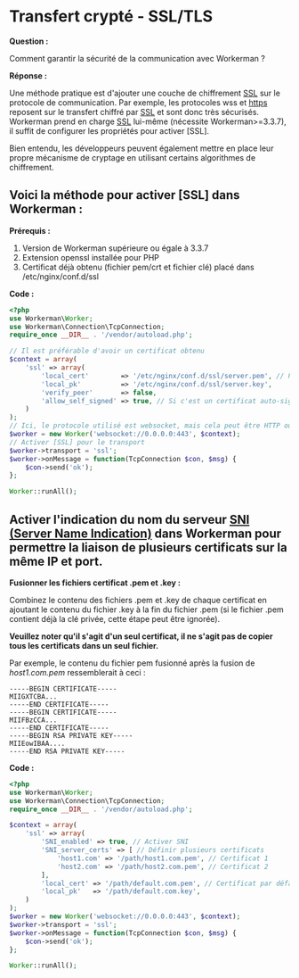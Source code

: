 # Transfert crypté - SSL/TLS

**Question :**

Comment garantir la sécurité de la communication avec Workerman ?

**Réponse :**

Une méthode pratique est d'ajouter une couche de chiffrement [SSL](https://fr.wikipedia.org/wiki/Transport_Layer_Security) sur le protocole de communication. Par exemple, les protocoles wss et [https](https://fr.wikipedia.org/wiki/HyperText_Transfer_Protocol_Secure) reposent sur le transfert chiffré par [SSL](https://fr.wikipedia.org/wiki/Transport_Layer_Security) et sont donc très sécurisés. Workerman prend en charge [SSL](https://fr.wikipedia.org/wiki/Transport_Layer_Security) lui-même (nécessite Workerman>=3.3.7), il suffit de configurer les propriétés pour activer [SSL].

Bien entendu, les développeurs peuvent également mettre en place leur propre mécanisme de cryptage en utilisant certains algorithmes de chiffrement.

## Voici la méthode pour activer [SSL] dans Workerman :

**Prérequis :**

1. Version de Workerman supérieure ou égale à 3.3.7
2. Extension openssl installée pour PHP
3. Certificat déjà obtenu (fichier pem/crt et fichier clé) placé dans /etc/nginx/conf.d/ssl

**Code :**

```php
<?php
use Workerman\Worker;
use Workerman\Connection\TcpConnection;
require_once __DIR__ . '/vendor/autoload.php';

// Il est préférable d'avoir un certificat obtenu
$context = array(
    'ssl' => array(
        'local_cert'        => '/etc/nginx/conf.d/ssl/server.pem', // Peut également être un fichier crt
        'local_pk'          => '/etc/nginx/conf.d/ssl/server.key',
        'verify_peer'       => false,
        'allow_self_signed' => true, // Si c'est un certificat auto-signé, cette option doit être activée
    )
);
// Ici, le protocole utilisé est websocket, mais cela peut être HTTP ou tout autre protocole
$worker = new Worker('websocket://0.0.0.0:443', $context);
// Activer [SSL] pour le transport
$worker->transport = 'ssl';
$worker->onMessage = function(TcpConnection $con, $msg) {
    $con->send('ok');
};

Worker::runAll();
```

## Activer l'indication du nom du serveur [SNI (Server Name Indication)](https://fr.wikipedia.org/wiki/Server_Name_Indication) dans Workerman pour permettre la liaison de plusieurs certificats sur la même IP et port.

**Fusionner les fichiers certificat .pem et .key :**

Combinez le contenu des fichiers .pem et .key de chaque certificat en ajoutant le contenu du fichier .key à la fin du fichier .pem (si le fichier .pem contient déjà la clé privée, cette étape peut être ignorée).

**Veuillez noter qu'il s'agit d'un seul certificat, il ne s'agit pas de copier tous les certificats dans un seul fichier.**

Par exemple, le contenu du fichier pem fusionné après la fusion de *host1.com.pem* ressemblerait à ceci :

```text
-----BEGIN CERTIFICATE-----
MIIGXTCBA...
-----END CERTIFICATE-----
-----BEGIN CERTIFICATE-----
MIIFBzCCA...
-----END CERTIFICATE-----
-----BEGIN RSA PRIVATE KEY-----
MIIEowIBAA....
-----END RSA PRIVATE KEY-----
```

**Code :**

```php
<?php
use Workerman\Worker;
use Workerman\Connection\TcpConnection;
require_once __DIR__ . '/vendor/autoload.php';

$context = array(
    'ssl' => array(
        'SNI_enabled' => true, // Activer SNI
        'SNI_server_certs' => [ // Définir plusieurs certificats
            'host1.com' => '/path/host1.com.pem', // Certificat 1
            'host2.com' => '/path/host2.com.pem', // Certificat 2
        ],
        'local_cert' => '/path/default.com.pem', // Certificat par défaut
        'local_pk'   => '/path/default.com.key',
    )
);
$worker = new Worker('websocket://0.0.0.0:443', $context);
$worker->transport = 'ssl';
$worker->onMessage = function(TcpConnection $con, $msg) {
    $con->send('ok');
};

Worker::runAll();
```

